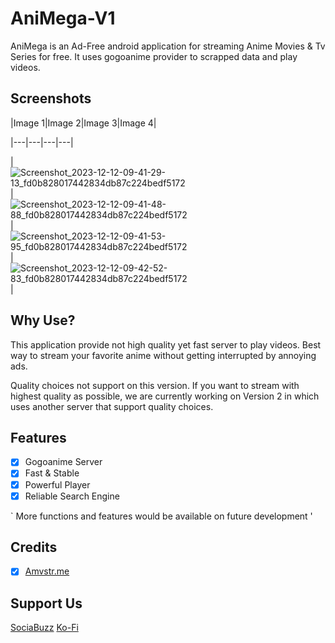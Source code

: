 # AniMega-V1

AniMega is an Ad-Free android application for streaming Anime Movies & Tv Series for free. It uses gogoanime provider to scrapped data and play videos.

## Screenshots
|Image 1|Image 2|Image 3|Image 4|
|---|---|---|---|
|![Screenshot_2023-12-12-09-41-29-13_fd0b828017442834db87c224bedf5172](https://github.com/CloverClubWork/BookiFab-Files/assets/114269541/78b69089-8bf8-47b9-ab9b-2b4b3ef93428)
|![Screenshot_2023-12-12-09-41-48-88_fd0b828017442834db87c224bedf5172](https://github.com/CloverClubWork/BookiFab-Files/assets/114269541/8050da65-af00-4a74-93cf-d429a0de206e) |![Screenshot_2023-12-12-09-41-53-95_fd0b828017442834db87c224bedf5172](https://github.com/CloverClubWork/BookiFab-Files/assets/114269541/834802c5-48e2-45fd-9e0c-d75c382b3b93) |![Screenshot_2023-12-12-09-42-52-83_fd0b828017442834db87c224bedf5172](https://github.com/CloverClubWork/BookiFab-Files/assets/114269541/69d6b1e5-65de-4118-a7d4-e14c3c584c37) |

## Why Use?
This application provide not high quality yet fast server to play videos. Best way to stream your favorite anime without getting interrupted by annoying ads.

Quality choices not support on this version. If you want to stream with highest quality as possible, we are currently working on Version 2 in which uses another server that support quality choices.

## Features
- [x] Gogoanime Server
- [x] Fast & Stable
- [x] Powerful Player
- [x] Reliable Search Engine

` More functions and features would be available on future development '

## Credits
- [x] [Amvstr.me](https://amvstr.me/)

## Support Us
[SociaBuzz](https://sociabuzz.com/cloverclub_03/tribe)
[Ko-Fi](https://ko-fi.com/skyfreak)
